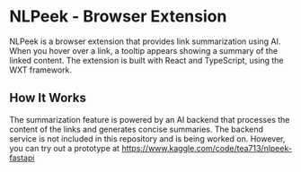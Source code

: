 # NLPeek - Browser Extension

NLPeek is a browser extension that provides link summarization using AI. When you hover over a link, a tooltip appears showing a summary of the linked content. The extension is built with React and TypeScript, using the WXT framework.

## How It Works

The summarization feature is powered by an AI backend that processes the content of the links and generates concise summaries. The backend service is not included in this repository and is being worked on. However, you can try out a prototype at https://www.kaggle.com/code/tea713/nlpeek-fastapi